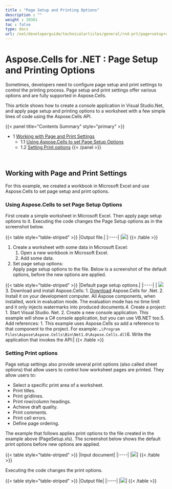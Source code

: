 ```yaml
---
title : "Page Setup and Printing Options" 
description : "" 
weight : 20361 
toc : false
type: docs
url: /net/developerguide/technicalarticles/general/rnd-prt/page+setup+and+printing+options/
---
```


# Aspose.Cells for .NET : Page Setup and Printing Options


Sometimes, developers need to configure page setup and print settings to control the printing process. Page setup and print settings offer various options and are fully supported in Aspose.Cells.

This article shows how to create a console application in Visual Studio.Net, and apply page setup and printing options to a worksheet with a few simple lines of code using the Aspose.Cells API.

{{< panel title="Contents Summary" style="primary" >}}
*   1 [Working with Page and Print Settings](#working-with-page-and-print-settings)
    *   1.1 [Using Aspose.Cells to set Page Setup Options](#using-aspose.cells-to-set-page-setup-options)
    *   1.2 [Setting Print options](#setting-print-options)
{{< /panel >}}
 

 

## Working with Page and Print Settings

For this example, we created a workbook in Microsoft Excel and use Aspose.Cells to set page setup and print options.

### Using Aspose.Cells to set Page Setup Options

First create a simple worksheet in Microsoft Excel. Then apply page setup options to it. Executing the code changes the Page Setup options as in the screenshot below.

{{< table style="table-striped" >}}
|Output file.|
|:----|
|![](https://docs2.aspose.com/cells/net/attachments/5017533/5112538.png)|
{{< /table >}}

1.  Create a worksheet with some data in Microsoft Excel:
    1.  Open a new workbook in Microsoft Excel.
    2.  Add some data.
2.  Set page setup options:  
    Apply page setup options to the file. Below is a screenshot of the default options, before the new options are applied.
    
{{< table style="table-striped" >}}
|Default page setup options.|
|:----|
|        ![](https://docs2.aspose.com/cells/net/attachments/5017533/5112540.png)    3.  Download and install Aspose.Cells:    1.  [Download](http://www.aspose.com/community/files/51/.net-components/aspose.cells-for-.net/default.aspx) Aspose.Cells for .Net.    2.  Install it on your development computer.          All Aspose components, when installed, work in evaluation mode. The evaluation mode has no time limit and it only injects watermarks into produced documents.4.  Create a project:    1.  Start Visual Studio. Net.    2.  Create a new console application.          This example will show a C# console application, but you can use VB.NET too.5.  Add references:    1.  This example uses Aspose.Cells so add a reference to that component to the project. For example:          `…\Program Files\Aspose\Aspose.Cells\Bin\Net1.0\Aspose.Cells.dll`6.  Write the application that invokes the API:|
{{< /table >}}

### Setting Print options

Page setup settings also provide several print options (also called sheet options) that allow users to control how worksheet pages are printed. They allow users to:

*   Select a specific print area of a worksheet.
*   Print titles.
*   Print gridlines.
*   Print row/column headings.
*   Achieve draft quality.
*   Print comments.
*   Print cell errors.
*   Define page ordering.

The example that follows applies print options to the file created in the example above (PageSetup.xls). The screenshot below shows the default print options before new options are applied.

{{< table style="table-striped" >}}
|Input document|
|:----|
|![](https://docs2.aspose.com/cells/net/attachments/5017533/5112539.png)|
{{< /table >}}

Executing the code changes the print options.

{{< table style="table-striped" >}}
|Output file|
|:----|
|![](https://docs2.aspose.com/cells/net/attachments/5017533/5112537.png)|
{{< /table >}}

